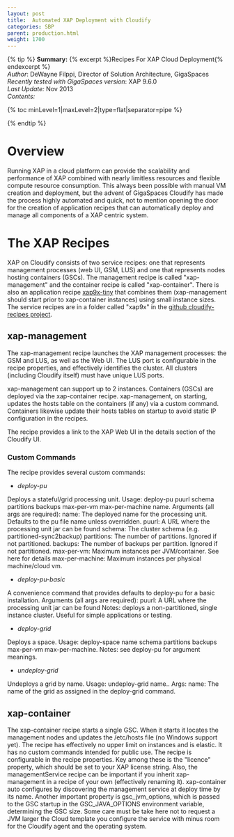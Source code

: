 ```yaml
---
layout: post
title:  Automated XAP Deployment with Cloudify
categories: SBP
parent: production.html
weight: 1700
---
```


{% tip %}
**Summary:** {% excerpt %}Recipes For XAP Cloud Deployment{% endexcerpt %}<br/>
 *Author*: DeWayne Filppi, Director of Solution Architecture, GigaSpaces<br/>
 *Recently tested with GigaSpaces version*: XAP 9.6.0<br/>
 *Last Update:* Nov 2013 <br/>
 *Contents:*

{% toc minLevel=1|maxLevel=2|type=flat|separator=pipe %}

{% endtip %}


# Overview


 Running XAP in a cloud platform can provide the scalability and performance of XAP combined with nearly limitless resources and flexible compute resource consumption.  This always been possible with manual VM creation and deployment, but the advent of GigaSpaces Cloudify has made the process highly automated and quick,
 not to mention opening the door for the creation of application recipes that can automatically deploy and manage all components of a XAP centric system.

# The XAP Recipes

 XAP on Cloudify consists of two service recipes: one that represents management processes
 (web UI, GSM, LUS) and one that represents nodes hosting containers (GSCs).
 The management recipe is called "xap-management" and the container recipe is called "xap-container".  There is also an application recipe [xap9x-tiny](https://github.com/CloudifySource/cloudify-recipes/tree/master/apps/xap9x-tiny) that combines them (xap-management should start prior to xap-container instances) using small instance sizes.
 The service recipes are in a folder called "xap9x" in the [github cloudify-recipes project](https://github.com/CloudifySource/cloudify-recipes/tree/master/services/xap9x).

## xap-management

 The xap-management recipe launches the XAP management processes: the GSM and LUS, as well as the Web UI. The LUS port is configurable in the recipe properties, and effectively identifies the cluster. All clusters (including Cloudify itself) must have unique LUS ports.

 xap-management can support up to 2 instances. Containers (GSCs) are deployed via the xap-container recipe. xap-management, on starting, updates the hosts table on the containers (if any) via a custom command. Containers likewise update their hosts tables on startup to avoid static IP configuration in the recipes.

 The recipe provides a link to the XAP Web UI in the details section of the Cloudify UI.

### Custom Commands

 The recipe provides several custom commands:

 * *deploy-pu*

 Deploys a stateful/grid processing unit. Usage: deploy-pu puurl schema partitions backups max-per-vm max-per-machine name. Arguments (all args are required):
 name: The deployed name for the processing unit. Defaults to the pu file name unless overridden.
 puurl: A URL where the processing unit jar can be found
 schema: The cluster schema (e.g. partitioned-sync2backup)
 partitions: The number of partitions. Ignored if not partitioned.
 backups: The number of backups per partition. Ignored if not partitioned.
 max-per-vm: Maximum instances per JVM/container. See here for details
 max-per-machine: Maximum instances per physical machine/cloud vm.

 * *deploy-pu-basic*

 A convenience command that provides defaults to deploy-pu for a basic installation. Arguments (all args are required):
 puurl: A URL where the processing unit jar can be found
 Notes: deploys a non-partitioned, single instance cluster. Useful for simple applications or testing.

 * *deploy-grid*

 Deploys a space. Usage: deploy-space name schema partitions backups max-per-vm max-per-machine.
 Notes: see deploy-pu for argument meanings.

 * *undeploy-grid*

 Undeploys a grid by name. Usage: undeploy-grid name.. Args:
 name: The name of the grid as assigned in the deploy-grid command.

## xap-container

 The xap-container recipe starts a single GSC. When it starts it locates the management nodes and updates the /etc/hosts file (no Windows support yet). The recipe has effectively no upper limit on instances and is elastic. It has no custom commands intended for public use.  The recipe is configurable in the recipe properties.  Key among these is the "licence" property, which should be set to your XAP license string.  Also, the managementService recipe can be important if you inherit xap-management in a recipe of your own (effectively renaming it).  xap-container auto configures by discovering the management service at deploy time by its name.  Another important property is gsc_jvm_options, which is passed to the GSC startup in the GSC_JAVA_OPTIONS environment variable, determining the GSC size.  Some care must be take here not to request a JVM larger the Cloud template you configure the service with minus room for the Cloudify agent and the operating system.

